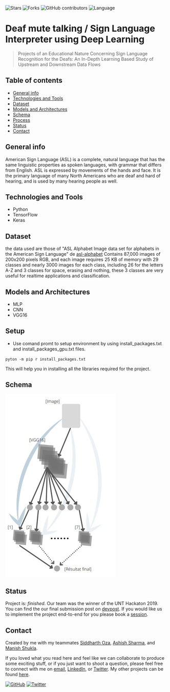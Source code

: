 ![Stars](https://img.shields.io/github/stars/KERBOUTE/Deaf-mute-talking-Deep-Learning-ASL?style=social)
![Forks](https://img.shields.io/github/forks/KERBOUTE/Deaf-mute-talking-Deep-Learning-ASL?style=social)
![GitHub contributors](https://img.shields.io/github/contributors/KERBOUTE/Deaf-mute-talking-Deep-Learning-ASL)
![Language](https://img.shields.io/github/languages/top/KERBOUTE/Deaf-mute-talking-Deep-Learning-ASL)




# Deaf mute talking / Sign Language Interpreter using Deep Learning
> Projects of an Educational Nature Concerning Sign Language
Recognition for the Deafs: An In-Depth Learning Based Study
of Upstream and Downstream Data Flows 

## Table of contents
* [General info](#general-info)
* [Technologies and Tools](#technologies-and-tools)
* [Dataset](#dataset)
* [Models and Architectures](#models-and-architectures)
* [Schema](#schema)
* [Process](#process)
* [Status](#status)
* [Contact](#contact)

## General info

American Sign Language (ASL) is a complete, natural language that has the same linguistic properties as spoken languages, with grammar that differs from English. ASL is expressed by movements of the hands and face. It is the primary language of many North Americans who are deaf and hard of hearing, and is used by many hearing people as well.

## Technologies and Tools
* Python 
* TensorFlow
* Keras

## Dataset
the data used are those of "ASL Alphabet Image data set for alphabets in the American Sign Language" de 
[asl-alphabet](https://www.kaggle.com/grassknoted/asl-alphabet)
Contains 87,000 images of 200x200
pixels RGB, and each image requires 25
KB of memory with 29 classes and
nearly 3000 images for each class,
including 26 for the letters A-Z and 3
classes for space, erasing and nothing,
these 3 classes are very useful for realtime applications and classification.


## Models and Architectures
* MLP 
* CNN
* VGG16


## Setup

* Use comand promt to setup environment by using install_packages.txt and install_packages_gpu.txt files. 
 
`pyton -m pip r install_packages.txt`

This will help you in installing all the libraries required for the project.

## Schema

![Architecture Schema](./schema.JPG)


## Status
Project is: _finished_. Our team was the winner of the UNT Hackaton 2019. You can find the our final submission post on [devpost](https://rebrand.ly/754c5). If you would like us to implement the project end-to-end for you please book a [session](https://link.harshgupta.com/5e580). 

## Contact
Created by me with my teammates [Siddharth Oza](https://github.com/siddharthoza), [Ashish Sharma](https://github.com/ashish1993utd), and [Manish Shukla](https://github.com/Manishms18).

If you loved what you read here and feel like we can collaborate to produce some exciting stuff, or if you
just want to shoot a question, please feel free to connect with me on <a href="hello@harshgupta.com" target="_blank">email</a>, 
<a href="https://link.harshgupta.com/c9a5b" target="_blank">LinkedIn</a>, or 
<a href="https://link.harshgupta.com/34c63" target="_blank">Twitter</a>. 
My other projects can be found [here](https://link.harshgupta.com/85f2e).

[![GitHub](https://img.shields.io/github/followers/harshbg.svg?style=social)](https://link.harshgupta.com/e144a)
[![Twitter](https://img.shields.io/twitter/follow/harshbg.svg?style=social)](https://link.harshgupta.com/34c63)


